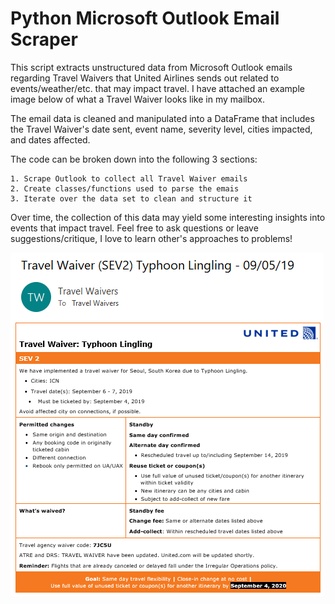# Python Microsoft Outlook Email Scraper
This script extracts unstructured data from Microsoft Outlook emails regarding Travel Waivers
that United Airlines sends out related to events/weather/etc. that may impact travel. I have 
attached an example image below of what a Travel Waiver looks like in my mailbox. 

The email data is cleaned and manipulated into a DataFrame that includes the Travel Waiver's
date sent, event name, severity level, cities impacted, and dates affected. 

The code can be broken down into the following 3 sections:

    1. Scrape Outlook to collect all Travel Waiver emails
    2. Create classes/functions used to parse the emais 
    3. Iterate over the data set to clean and structure it

Over time, the collection of this data may yield some interesting insights into events that impact travel.
Feel free to ask questions or leave suggestions/critique, I love to learn other's approaches to problems!

![TravelWaiverImage](https://raw.githubusercontent.com/eli64s/Python-Email-Scraper/master/travel_waiver.PNG)

